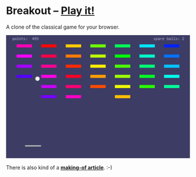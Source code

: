 # Breakout – [Play it!](http://daiw.de/games/breakout)

A clone of the classical game for your browser.

![screenshot](screenshot.png)

There is also kind of a [**making-of article**](https://github.com/Dobiasd/elm-articles/blob/master/switching_from_imperative_to_functional_programming_with_games_in_Elm.md). :-)